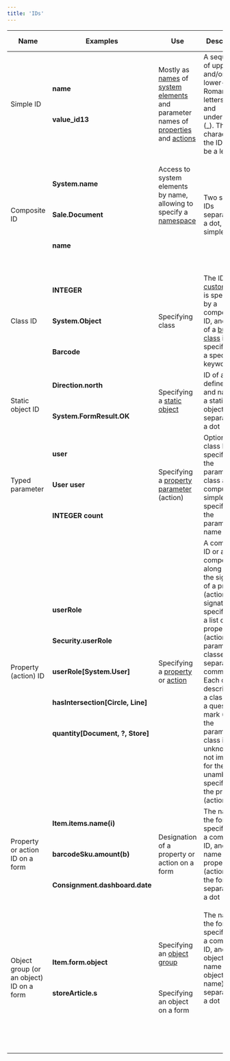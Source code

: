 ```yaml
---
title: 'IDs'
---
```


|<strong>Name</strong>|<strong>Examples</strong>|<strong>Use</strong>|<strong>Description</strong>|<strong>Technical description</strong>|
|---|---|---|---|---|
|<div class="content-wrapper"><br/><p>Simple ID</p><br/></div>|<p><strong>name</strong></p><br/><p><strong>value_id13</strong></p>|Mostly as [names](Naming.md) of [system elements](Element_identification.md) and parameter names of [properties](Properties.md) and [actions](Actions.md)|A sequence of upper- and/or lower-case Roman letters, digits, and underscores (_). The first character of the ID must be a letter|<p>(a..z\|A..Z)(a..z\|A..Z\|0..9\|_)*</p>|
|<div class="content-wrapper"><br/><p>Composite ID</p><br/></div>|<p><strong>System.name</strong></p><br/><p><strong>Sale.Document</strong></p><br/><p><strong>name</strong></p>|<p>Access to system elements by name, allowing to specify a [namespace](Naming.md#namespace)</p><br/><p><br /><br/></p>|Two simple IDs separated by a dot, or one simple ID|<p>id.id \| id</p>|
|<div class="content-wrapper"><br/><p>Class ID</p><br/></div>|<p><strong>INTEGER</strong></p><br/><p><strong>System.Object</strong></p><br/><p><strong>Barcode</strong></p>|Specifying class|The ID of a [custom class](Classes.md) is specified by a composite ID, and the ID of a [built-in class](Built-in_classes.md) is specified by a special keyword|cid \| INTEGER \| LONG \| ...|
|<div class="content-wrapper"><br/>Static object ID<br/></div>|<p><strong>Direction.north</strong></p><br/><p><strong>System.FormResult.OK</strong></p>|Specifying a [static object](Static_objects.md)|ID of a user-defined class and name of a static object, separated by a dot|cid.id|
|<div class="content-wrapper"><br/><p>Typed parameter</p><br/></div>|<p><strong>user</strong></p><br/><p><strong>User user</strong></p><br/><p><strong>INTEGER count</strong></p>|Specifying a [property parameter](Properties.md) (action)|Optional class ID specifying the parameter class and compulsory simple ID specifying the parameter name|classid id \| id|
|<div class="content-wrapper"><br/><p>Property (action) ID</p><br/></div>|<p><strong>userRole</strong></p><br/><p><strong>Security.userRole</strong></p><br/><p><strong>userRole[System.User]</strong></p><br/><p><strong>hasIntersection[Circle, Line]</strong></p><br/><p><strong>quantity[Document, ?, Store]</strong></p>|Specifying a [property](Properties.md) or [action](Actions.md)|A composite ID or a composite ID along with the signature of a property (action). The signature is specified by a list of property (action) parameter classes, separated by commas. Each class is described by a class ID or a question mark (? ), if the parameter class is unknown or not important for the unambiguous specifying of the property (action)|cid \| cid[classid1\|'?', ..., classidN\|'?']|
|<div class="content-wrapper"><br/><p>Property or action ID on a form</p><br/></div>|<p><strong>Item.items.name(i)</strong></p><br/><p><strong>barcodeSku.amount(b)</strong></p><br/><p><strong>Consignment.dashboard.date</strong></p>|Designation of a property or action on a form |The name of the form, specified by a composite ID, and the name of a property (action) on the form, separated by a dot|<p>cid.id \| cid.id(id1,...,idN)</p>|
|<div class="content-wrapper"><br/><p>Object group (or an object) ID on a form</p><br/></div>|<p><strong>Item.form.object</strong></p><br/><p><strong>storeArticle.s</strong></p>|<p>Specifying an [object group](Form_structure.md)</p><br/><p>Specifying an object on a form</p>|<p>The name of the form, specified by a composite ID, and the object group name (or object name), separated by a dot</p><br/><p><br /><br/></p>|cid.id|
